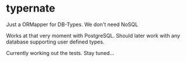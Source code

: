 typernate
=========

Just a ORMapper for DB-Types. We don't need NoSQL

Works at that very moment with PostgreSQL. Should later work with any database supporting user defined types.

Currently working out the tests. Stay tuned...
